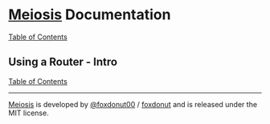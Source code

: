 # [Meiosis](https://meiosis.js.org) Documentation

[Table of Contents](toc.html)

## Using a Router - Intro

[Table of Contents](toc.html)

-----

[Meiosis](https://meiosis.js.org) is developed by [@foxdonut00](http://twitter.com/foxdonut00) / [foxdonut](https://github.com/foxdonut) and is released under the MIT license.
